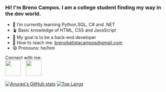 ### Hi! I'm Breno Campos. I am a college student finding my way in the dev world.

- 🌱 I’m currently learning Python,SQL, C# and .NET
- 🪴 Basic knowledge of HTML, CSS and JavaScript
- 👯 My goal is to be a back-end developer
- 📧 How to reach me: brenobatistacampos@gmail.com
- 😄 Pronouns: he/him

Connect with me:<br>
<a href="mailto:brenobatistacampos@gmail.com"><img src="https://cdn-icons-png.flaticon.com/512/281/281769.png" width="50px" targe="_blank" class="icon"/></a> &nbsp;&nbsp;&nbsp;<a href="https://www.linkedin.com/in/breno-batista-campos/"><img src="https://cdn.jsdelivr.net/gh/devicons/devicon/icons/linkedin/linkedin-original.svg" width="50px" target="_blank"/></a>

[![Anurag's GitHub stats](https://github-readme-stats.vercel.app/api?username=brenobcamp&theme=radical&count_private=true)](https://github.com/anuraghazra/github-readme-stats)
[![Top Langs](https://github-readme-stats.vercel.app/api/top-langs/?username=brenobcamp&langs_count=5&theme=radical)](https://github.com/anuraghazra/github-readme-stats)


